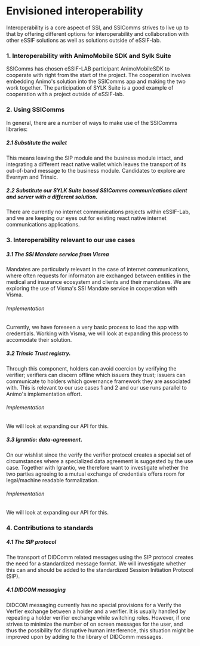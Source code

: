 Envisioned interoperability
===========================

Interoperability is a core aspect of SSI, and SSIComms strives to live up to that by offering different options for interoperability and collaboration with other eSSIF solutions as well as solutions outside of eSSIF-lab.

### 1. Interoperability with AnimoMobile SDK and Sylk Suite
SSIComms has chosen eSSIF-LAB participant AnimoMobileSDK to cooperate with right from the start of the project. The cooperation involves embedding Animo's solution into the SSIComms app and making the two work together. The participation of SYLK Suite is a good example of cooperation with a project outside of eSSIF-lab.
 
### 2. Using SSIComms
In general, there are a number of ways to make use of the SSIComms libraries:

##### 2.1 Substitute the wallet 
This means leaving the SIP module and the business module intact, and integrating a different react native wallet which leaves the transport of its out-of-band message to the business module.
Candidates to explore are Evernym and Trinsic.

##### 2.2 Substitute our SYLK Suite based SSIComms communications client and server with a different solution.
There are currently no internet communications projects within eSSIF-Lab, and we are keeping our eyes out for existing react native internet communications applications.

### 3. Interoperability relevant to our use cases

##### 3.1 The SSI Mandate service from Visma
Mandates are particularly relevant in the case of internet communications, where often requests for informaton are exchanged between entities in the medical and insurance ecosystem and clients and their mandatees. We are exploring the use of Visma's SSI Mandate service in cooperation with Visma. 

###### Implementation
Currently, we have foreseen a very basic process to load the app with credentials. Working with Visma, we will look at expanding this process to accomodate their solution.

##### 3.2 Trinsic Trust registry. 
Through this component, holders can avoid coercion by verifying the verifier; verifiers can discern offline which issuers they trust; issuers can communicate to holders which governance framework they are associated with. This is relevant to our use cases 1 and 2 and our use runs parallel to Animo's implementation effort.

###### Implementation
We will look at expanding our API for this.

##### 3.3 Igrantio: data-agreement. 
On our wishlist since the verify the verifier protocol creates a special set of circumstances where a specialized data agreement is suggested by the use case. Together with Igrantio, we therefore want to investigate whether the two parties agreeing to a mutual exchange of credentials offers room for legal/machine readable formalization.

###### Implementation
We will look at expanding our API for this.

 
### 4. Contributions to standards

##### 4.1 The SIP protocol
The transport of DIDComm related messages using the SIP protocol creates the need for a standardized message format. We will investigate whether this can and should be added to the standardized Session Initiation Protocol (SIP).


##### 4.1 DIDCOM messaging 
DIDCOM messaging currently has no special provisions for a Verify the Verfier exchange between a holder and a verifier. It is usually handled by repeating a holder verifier exchange while switching roles. However, if one strives to minimize the number of on screen messages for the user, and thus the possibility for disruptive human interference, this situation might be improved upon by adding to the library of DIDComm messages. 
